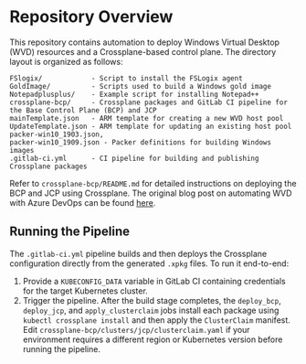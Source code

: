 # Repository Overview

This repository contains automation to deploy Windows Virtual Desktop (WVD) resources and a Crossplane-based control plane. The directory layout is organized as follows:

```
FSlogix/            - Script to install the FSLogix agent
GoldImage/          - Scripts used to build a Windows gold image
Notepadplusplus/    - Example script for installing Notepad++
crossplane-bcp/     - Crossplane packages and GitLab CI pipeline for the Base Control Plane (BCP) and JCP
mainTemplate.json   - ARM template for creating a new WVD host pool
UpdateTemplate.json - ARM template for updating an existing host pool
packer-win10_1903.json,
packer-win10_1909.json - Packer definitions for building Windows images
.gitlab-ci.yml      - CI pipeline for building and publishing Crossplane packages
```

Refer to `crossplane-bcp/README.md` for detailed instructions on deploying the BCP and JCP using Crossplane. The original blog post on automating WVD with Azure DevOps can be found [here](https://bit.ly/2Qj8kfe).

## Running the Pipeline

The `.gitlab-ci.yml` pipeline builds and then deploys the Crossplane configuration directly from the generated `.xpkg` files. To run it end-to-end:

1. Provide a `KUBECONFIG_DATA` variable in GitLab CI containing credentials for the target Kubernetes cluster.
2. Trigger the pipeline. After the build stage completes, the `deploy_bcp`, `deploy_jcp`, and `apply_clusterclaim` jobs install each package using `kubectl crossplane install` and then apply the `ClusterClaim` manifest.
   Edit `crossplane-bcp/clusters/jcp/clusterclaim.yaml` if your environment requires a different region or Kubernetes version before running the pipeline.

